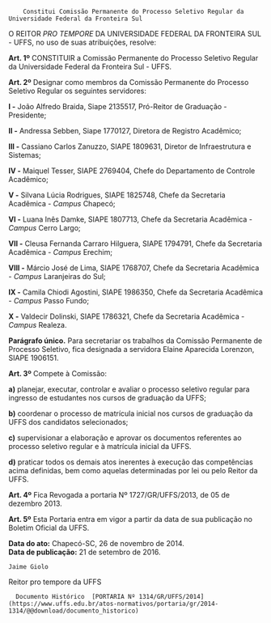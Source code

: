         Constitui Comissão Permanente do Processo Seletivo Regular da Universidade Federal da Fronteira Sul  

O REITOR *PRO TEMPORE* DA UNIVERSIDADE FEDERAL DA FRONTEIRA SUL - UFFS, no uso de suas atribuições, resolve:

 **Art. 1º** CONSTITUIR a Comissão Permanente do Processo Seletivo Regular da Universidade Federal da Fronteira Sul - UFFS.

 **Art. 2º** Designar como membros da Comissão Permanente do Processo Seletivo Regular os seguintes servidores:

 **I -** João Alfredo Braida, Siape 2135517, Pró-Reitor de Graduação - Presidente;

 **II -** Andressa Sebben, Siape 1770127, Diretora de Registro Acadêmico;

 **III -** Cassiano Carlos Zanuzzo, SIAPE 1809631, Diretor de Infraestrutura e Sistemas;

 **IV -** Maiquel Tesser, SIAPE 2769404, Chefe do Departamento de Controle Acadêmico;

 **V -** Silvana Lúcia Rodrigues, SIAPE 1825748, Chefe da Secretaria Acadêmica - *Campus* Chapecó;

 **VI -** Luana Inês Damke, SIAPE 1807713, Chefe da Secretaria Acadêmica - *Campus* Cerro Largo;

 **VII -** Cleusa Fernanda Carraro Hilguera, SIAPE 1794791, Chefe da Secretaria Acadêmica - *Campus* Erechim;

 **VIII -** Márcio José de Lima, SIAPE 1768707, Chefe da Secretaria Acadêmica - *Campus* Laranjeiras do Sul;

 **IX -** Camila Chiodi Agostini, SIAPE 1986350, Chefe da Secretaria Acadêmica - *Campus* Passo Fundo;

 **X -** Valdecir Dolinski, SIAPE 1786321, Chefe da Secretaria Acadêmica - *Campus* Realeza.

 **Parágrafo único.** Para secretariar os trabalhos da Comissão Permanente de Processo Seletivo, fica designada a servidora Elaine Aparecida Lorenzon, SIAPE 1906151.

 **Art. 3º** Compete à Comissão:

 **a)** planejar, executar, controlar e avaliar o processo seletivo regular para ingresso de estudantes nos cursos de graduação da UFFS;

 **b)** coordenar o processo de matrícula inicial nos cursos de graduação da UFFS dos candidatos selecionados;

 **c)** supervisionar a elaboração e aprovar os documentos referentes ao processo seletivo regular e à matrícula inicial da UFFS.

 **d)** praticar todos os demais atos inerentes à execução das competências acima definidas, bem como aquelas determinadas por lei ou pelo Reitor da UFFS.

 **Art. 4º** Fica Revogada a portaria Nº 1727/GR/UFFS/2013, de 05 de dezembro 2013.

 **Art. 5º** Esta Portaria entra em vigor a partir da data de sua publicação no Boletim Oficial da UFFS.

  

   **Data do ato:** Chapecó-SC, 26 de novembro de 2014.   
 **Data de publicação:**  21 de setembro de 2016. 

    Jaime Giolo   
 Reitor pro tempore da UFFS 

      Documento Histórico  [PORTARIA Nº 1314/GR/UFFS/2014](https://www.uffs.edu.br/atos-normativos/portaria/gr/2014-1314/@@download/documento_historico)     
      